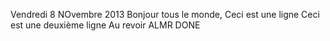 Vendredi 8 NOvembre 2013
Bonjour tous le monde, 
Ceci est une ligne
Ceci est une deuxième ligne
Au revoir
ALMR DONE
